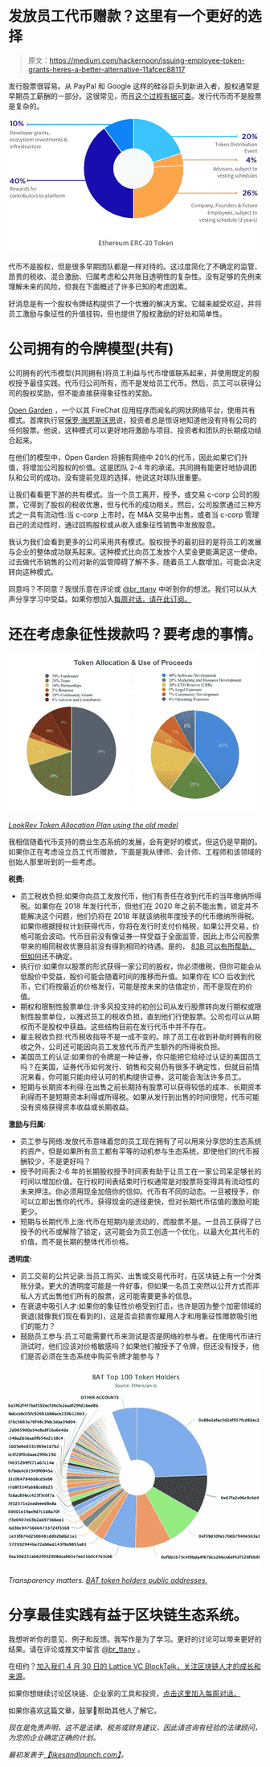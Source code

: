 # 发放员工代币赠款？这里有一个更好的选择

> 原文：<https://medium.com/hackernoon/issuing-employee-token-grants-heres-a-better-alternative-11afcec88117>

发行股票很容易。从 PayPal 和 Google 这样的硅谷巨头到新进入者，股权通常是早期员工薪酬的一部分。这很常见，而且[这个过程有据可查](https://t.umblr.com/redirect?z=https%3A%2F%2Favc.com%2F2018%2F04%2Fthe-employee-equity-project%2F&t=ZGU5ODYxMDhjYTczODJmNTI2YWRiZjkzNzA5OTI4NTFlOTRkNDNkNCxzZmttdUtJTA%3D%3D&b=t%3AGKriAc9xHnfGyzOfRkHLVQ&p=http%3A%2F%2Flikesandlaunch.com%2Fpost%2F173196243656%2Fissuing-employee-token-grants-heres-a-better&m=0)。发行代币而不是股票是复杂的。

![](img/ad7022d5e10f1fe190c609310edf0a3d.png)

代币不是股权，但是很多早期团队都是一样对待的。这过度简化了不确定的监管、昂贵的税收、混合激励、归属考虑和公共账目透明性的复杂性。没有足够的先例来理解未来的风险，但我在下面概述了许多已知的考虑因素。

好消息是有一个股权令牌结构提供了一个优雅的解决方案。它越来越受欢迎，并将员工激励与象征性的升值挂钩，但也提供了股权激励的好处和简单性。

# 公司拥有的令牌模型(共有)

公司拥有的代币模型(共同拥有)将员工利益与代币增值联系起来，并使用既定的股权授予最佳实践。代币归公司所有，而不是发给员工代币。然后，员工可以获得公司的股权奖励，但不能直接获得象征性的奖励。

[Open Garden](https://t.umblr.com/redirect?z=https%3A%2F%2Fwww.opengarden.com%2Fabout.html&t=NDRmN2I2NjQyYzYyNTEwOTQ3MmZmNzM5OTU4Mjk1OGExYTdiYjQ5NSxzZmttdUtJTA%3D%3D&b=t%3AGKriAc9xHnfGyzOfRkHLVQ&p=http%3A%2F%2Flikesandlaunch.com%2Fpost%2F173196243656%2Fissuing-employee-token-grants-heres-a-better&m=0) ，一个以其 FireChat 应用程序而闻名的网状网络平台，使用共有模式。首席执行官[保罗·海恩斯沃思](https://twitter.com/mouthy)说，投资者总是惊讶地知道他没有持有公司的任何股票。他说，这种模式可以更好地将激励与项目、投资者和团队的长期成功结合起来。

在他们的模型中，Open Garden 将拥有网络中 20%的代币，因此如果它们升值，将增加公司股权的价值。这是团队 2-4 年的承诺。共同拥有能更好地协调团队和公司的成功。没有提前兑现的选择，他说这对球队很重要。

让我们看看更下游的共有模式。当一个员工离开，授予，或交易 c-corp 公司的股票，它得到了股权的税收优惠，但与代币的成功相关。然后，公司股票通过三种方式之一具有流动性:当 c-corp 上市时，在 M&A 交易中出售，或者当 c-corp 管理自己的流动性时，通过回购股权或从收入或象征性销售中发放股息。

我认为我们会看到更多的公司采用共有模式。股权授予的最初目的是将员工的发展与企业的整体成功联系起来。这种模式比向员工发放个人奖金更能满足这一使命。过去做代币销售的公司对新的监管障碍了解不多，随着员工人数增加，可能会决定转向这种模式。

同意吗？不同意？我很乐意在评论或 [@br_ttany](http://twitter.com/br_ttany) 中听到你的想法。我们可以从大声分享学习中受益。如果你想加入[每周对话，请在此订阅。](https://t.umblr.com/redirect?z=http%3A%2F%2Ftinyletter.com%2FBr_ttany&t=MzBlOTFkZDhmZmNhMTk2YTUzYjIzOGMyNWM1OThjMzllMGExOGE2NCxJQldTaGdUUw%3D%3D&b=t%3AGKriAc9xHnfGyzOfRkHLVQ&p=http%3A%2F%2Flikesandlaunch.com%2Fpost%2F171199026921%2Funsolved-issues-moving-from-equity-to-tokens&m=0)

# 还在考虑象征性拨款吗？要考虑的事情。

![](img/7e15c21b5dbba5f6dd21bb20e0ba8e82.png)

[*LookRev Token Allocation Plan using the old model*](https://t.umblr.com/redirect?z=https%3A%2F%2Fmedium.com%2F%40LookRev%2Flookrev-token-sale-announcement-aug-30-2017-6f54ec52d0d&t=NTZhZGNjNTIwZDg3ODZmNzFhMGJhZTMyYmNhODM2ZWViMDgxOGQ2MixzZmttdUtJTA%3D%3D&b=t%3AGKriAc9xHnfGyzOfRkHLVQ&p=http%3A%2F%2Flikesandlaunch.com%2Fpost%2F173196243656%2Fissuing-employee-token-grants-heres-a-better&m=0)

我相信随着代币支持的商业生态系统的发展，会有更好的模式，但这仍是早期的。如果你正在考虑设立员工代币赠款，下面是我从律师、会计师、工程师和该领域的创始人那里听到的一些考虑。

**税费:**

*   员工税收负担:如果你向员工发放代币，他们有责任在收到代币的当年缴纳所得税。如果你在 2018 年发行代币，但他们在 2020 年之前不能出售，锁定并不能解决这个问题，他们仍将在 2018 年就该纳税年度授予的代币缴纳所得税。如果你根据授权计划获得代币，你将在发行时支付价格税，如果公开交易，价格可能会波动。代币目前没有像证券一样受益于全面监管，因此上市公司股票带来的相同税收优惠目前没有得到相同的待遇。是的， [83B 可以有所帮助，但如何](https://t.umblr.com/redirect?z=https%3A%2F%2Fwww.mcnaul.com%2Fblog%2Fnews-and-insight%2Fstartups%2Fspecial-considerations-for-83b-elections-on-restricted-token-grants&t=ODBmMjZiYTIxNzI3ZjZiZDAwZTJiYmYyODdiZGZkMWQwY2EyZTQ3OSxzZmttdUtJTA%3D%3D&b=t%3AGKriAc9xHnfGyzOfRkHLVQ&p=http%3A%2F%2Flikesandlaunch.com%2Fpost%2F173196243656%2Fissuing-employee-token-grants-heres-a-better&m=0)还不确定。
*   执行价:如果你以股票的形式获得一家公司的股权，你必须缴税，但你可能会从低股价中受益，股价可能会随着时间的推移而升值。如果你在 ICO 后收到代币，它们将按最近的价格发行，可能是按未来的估值定价，而不是现在的价值。
*   期权和限制性股票单位:许多风投支持的初创公司从发行股票转向发行期权或限制性股票单位，以推迟员工的税收负担，直到他们行使股票。公司也可以从期权而不是股权中获益。这些结构目前在发行代币中并不存在。
*   雇主税收负担:代币税收指导不是一成不变的。除了员工在收到补助时拥有的税收之外，公司还可能因向员工发放代币而产生额外的所得税负担。
*   美国员工的认证:如果你的令牌是一种证券，你只能把它给经过认证的美国员工吗？在美国，证券代币如何发行、销售和交易仍有很多不确定性，但就目前情况来看，你可能只能向经认可的机构提供证券，这可能会淘汰许多员工。
*   短期与长期资本利得:在出售之前长期持有股票可以获得较低的成本、长期资本利得而不是短期资本利得或所得税。如果从发行到出售的时间很短，代币可能没有资格获得资本收益或长期收益。

**激励与归属:**

*   员工参与网络:发放代币意味着您的员工现在拥有了可以用来分享您的生态系统的资产，但是如果所有员工都有平等的动机参与生态系统，即使他们的代币报酬较少，不是更好吗？
*   授予时间表:2-6 年的长期股权授予时间表有助于让员工在一家公司呆足够长的时间以增加价值。在行权时间表结束时行权通常是对股票将变得具有流动性的未来押注。你必须用现金加倍你的信仰。代币有不同的动态。一旦被授予，你可以立即出售你的代币。获得现金的途径更快，但对长期代币估值的激励可能更少。
*   短期与长期代币上涨:代币在短期内是流动的，而股票不是。一旦员工获得了已授予的代币或解除了锁定，这可能会为员工创造一个优化，以最大化其代币的价值，而不是长期的整体代币价格。

**透明度:**

*   员工交易的公共记录:当员工购买、出售或交易代币时，在区块链上有一个分类账分录。更大的透明度可能是一件好事，但如果一名员工突然以公开方式而非私人方式出售他们所有的股票，这可能需要更多的信息。
*   在衰退中吸引人才:如果你的象征性价格受到打击，也许是因为整个加密领域的衰退(就像我们现在看到的)，这是否会损害你雇用人才和用象征性赠款吸引他们的能力？
*   鼓励员工参与:员工可能需要代币来测试是否是网络的参与者。在使用代币进行测试时，他们应该对价格敏感吗？如果他们被授予了令牌，但还没有授予，他们是否必须在生态系统中购买令牌才能参与？

![](img/a3506d639a76fb986feca6e489a33804.png)

*Transparency matters.* [*BAT token holders public addresses.*](https://t.umblr.com/redirect?z=https%3A%2F%2Fmedium.com%2F%40CryptoJennie%2Fdispelling-some-myths-about-the-distribution-of-basic-attention-token-bat-aed9f651fe9d&t=OThhZmI5M2ZhMTM5MDk4ZTE4MjhkYzNmNjgwMjY0M2Y5YmZhN2JmMyxzZmttdUtJTA%3D%3D&b=t%3AGKriAc9xHnfGyzOfRkHLVQ&p=http%3A%2F%2Flikesandlaunch.com%2Fpost%2F173196243656%2Fissuing-employee-token-grants-heres-a-better&m=0)

# 分享最佳实践有益于区块链生态系统。

我想听听你的意见、例子和反馈。我写作是为了学习。更好的讨论可以带来更好的结果。请在评论或推文中留言 [@br_ttany](http://twitter.com/br_ttany) 。

在纽约？[加入我们 4 月 30 日的 Lattice VC BlockTalk，关注区块链人才的成长和来源](https://www.eventbrite.com/e/lattice-vc-blocktalk-growing-and-sourcing-blockchain-talent-tickets-44767316248)。

如果你想继续讨论区块链、企业家的工具和投资，[点击这里加入每周对话。](https://t.umblr.com/redirect?z=http%3A%2F%2Ftinyletter.com%2FBr_ttany&t=MzBlOTFkZDhmZmNhMTk2YTUzYjIzOGMyNWM1OThjMzllMGExOGE2NCxJQldTaGdUUw%3D%3D&b=t%3AGKriAc9xHnfGyzOfRkHLVQ&p=http%3A%2F%2Flikesandlaunch.com%2Fpost%2F171199026921%2Funsolved-issues-moving-from-equity-to-tokens&m=0)

如果你喜欢这篇文章，鼓掌👏帮助其他人了解它。

*现在是免责声明，这不是法律、税务或财务建议，因此请咨询有经验的法律顾问，为您的企业确定正确的计划。*

*最初发表于*[*【likesandlaunch.com】*](http://likesandlaunch.com/post/173196243656/issuing-employee-token-grants-heres-a-better)*。*